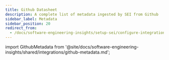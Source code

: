 ```yaml
---
title: Github Datasheet
description: A complete list of metadata ingested by SEI from Github
sidebar_label: Metadata
sidebar_position: 20
redirect_from:
  - /docs/software-engineering-insights/setup-sei/configure-integrations/github/sei-github-datasheet
---
```


import GithubMetadata from '@site/docs/software-engineering-insights/shared/integrations/github-metadata.md';

<GithubMetadata />